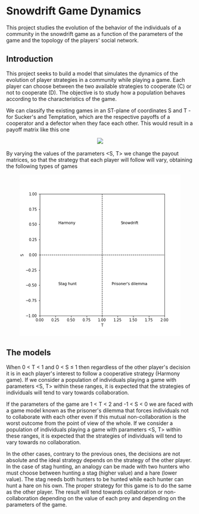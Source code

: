 # Snowdrift Game Dynamics
This project studies the evolution of the behavior of the individuals of a community in the snowdrift game as a function of the parameters of the game and the topology of the players' social network.

## Introduction

This project seeks to build a model that simulates the dynamics of the evolution of player strategies in a community while playing a game. Each player can choose between the two available strategies to cooperate (C) or not to cooperate (D). The objective is to study how a population behaves according to the characteristics of the game.

We can classify the existing games in an ST-plane of coordinates S and T - for Sucker's and Temptation, which are the respective payoffs of a cooperator and a defector when they face each other. This would result in a payoff matrix like this one

<p align="center">
  <img src="http://www.sciweavers.org/upload/Tex2Img_1628168941/render.png"/>
</p>

By varying the values of the parameters <S, T> we change the payout matrices, so that the strategy that each player will follow will vary, obtaining the following types of games

<p align="center">
  <img src="reports/readme_figs/ST-plane.png"/>
</p>
 
## The models

When 0 < T < 1 and 0 < S &leq; 1 then regardless of the other player's decision it is in each player's interest to follow a cooperative strategy (Harmony game). If we consider a population of individuals playing a game with parameters <S, T> within these ranges, it is expected that the strategies of individuals will tend to vary towards collaboration.

If the parameters of the game are 1 < T < 2 and -1 < S < 0 we are faced with a game model known as the prisoner's dilemma that forces individuals not to collaborate with each other even if this mutual non-collaboration is the worst outcome from the point of view of the whole. If we consider a population of individuals playing a game with parameters <S, T> within these ranges, it is expected that the strategies of individuals will tend to vary towards no collaboration. 

In the other cases, contrary to the previous ones, the decisions are not absolute and the ideal strategy depends on the strategy of the other player. In the case of stag hunting, an analogy can be made with two hunters who must choose between hunting a stag (higher value) and a hare (lower value). The stag needs both hunters to be hunted while each hunter can hunt a hare on his own. The proper strategy for this game is to do the same as the other player. The result will tend towards collaboration or non-collaboration depending on the value of each prey and depending on the parameters of the game.
